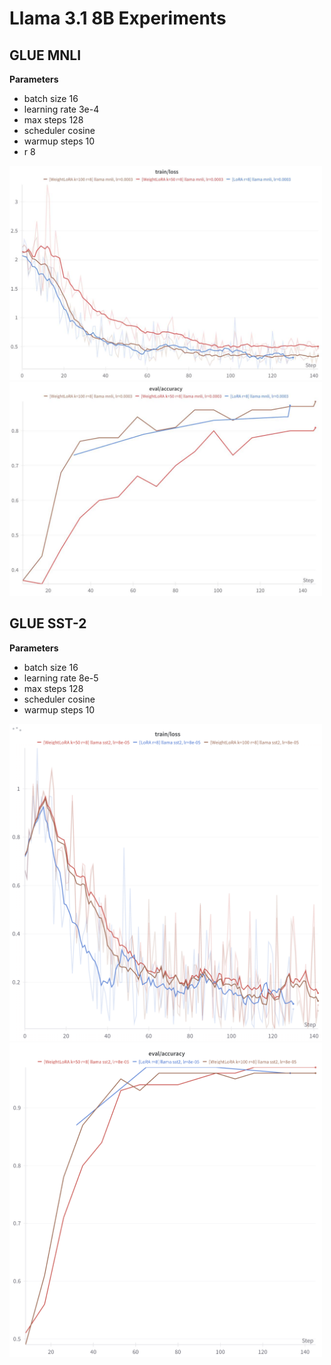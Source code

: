 # Llama 3.1 8B Experiments

## GLUE MNLI

**Parameters**
- batch size 16
- learning rate 3e-4
- max steps 128
- scheduler cosine
- warmup steps 10
- r 8

<img src="llama3_figures/mnli_loss.jpg" alt="MNLI Loss" width="500"/> <img src="llama3_figures/mnli_acc.jpg" alt="MNLI Accuracy" width="500"/>

## GLUE SST-2

**Parameters**
- batch size 16
- learning rate 8e-5
- max steps 128
- scheduler cosine
- warmup steps 10

<img src="llama3_figures/sst2_loss.png" alt="SST-2 Loss" width="500"/> <img src="llama3_figures/sst2_acc.png" alt="SST-2 Accuracy" width="500"/>
